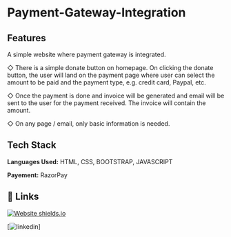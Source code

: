 # Payment-Gateway-Integration

## Features

A simple website where payment gateway is integrated.

◇ There is a simple donate button on homepage. On clicking the donate button, the user will land on the payment page where user can select the amount to be paid and the payment type, e.g. credit card, Paypal, etc.

◇ Once the payment is done and invoice will be generated and email will be sent to the user for the payment received. The invoice will contain the amount.

◇ On any page / email, only basic information is needed.


## Tech Stack

**Languages Used:** HTML, CSS, BOOTSTRAP, JAVASCRIPT

**Payement:** RazorPay



## 🔗 Links

[![Website shields.io](https://img.shields.io/website-up-down-green-red/http/shields.io.svg)](https://shourya-gupta.github.io/Payment-Gateway-Integration/)

[![linkedin](https://www.linkedin.com/in/ashish-kumar-nayak-153789183)]



